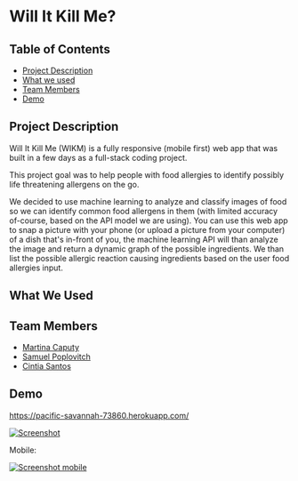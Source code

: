 # Will It Kill Me?

## Table of Contents

* [Project Description](#desc)
* [What we used](#tech)
* [Team Members](#team-members)
* [Demo](#demo)

## <a name="dec"></a> Project Description

Will It Kill Me (WIKM) is a fully responsive (mobile first) web app that was built in a few days as a full-stack coding project.

This project goal was to help people with food allergies to identify possibly life threatening allergens on the go.

We decided to use machine learning to analyze and classify images of food so we can identify common food allergens in them (with limited accuracy of-course, based on the API model we are using).
You can use this web app to snap a picture with your phone (or upload a picture from your computer) of a dish that's in-front of you, the machine learning API will than analyze the image and return a dynamic graph of the possible ingredients. We than list the possible allergic reaction causing ingredients based on the user food allergies input.


## <a name="tech"></a>What We Used

## <a name="team-members"></a>Team Members

* [Martina Caputy](https://github.com/mecaputy/)
* [Samuel Poplovitch](https://github.com/sam-pop/)
* [Cintia Santos](https://github.com/CintiaSantos/)

## <a name="demo"></a>Demo
https://pacific-savannah-73860.herokuapp.com/

[![Screenshot](https://s8.postimg.cc/ud4ca3xmd/ezgif.com-optimize.gif)](https://pacific-savannah-73860.herokuapp.com/)


Mobile:

[![Screenshot mobile](https://s8.postimg.cc/wpcc82klx/WIKM_mobile.png)](https://pacific-savannah-73860.herokuapp.com/)
